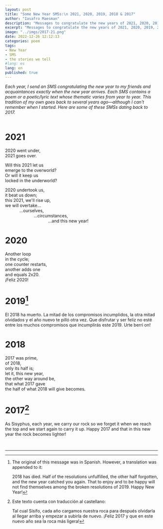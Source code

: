 ```yaml
---
layout: post
title: "Some New Year SMSs:\n 2021, 2020, 2019, 2018 & 2017"
author: "Iasafro Maesman"
description: "Messages to congratulate the new years of 2021, 2020, 2019, 2018 and 2017."
excerpt: "Messages to congratulate the new years of 2021, 2020, 2019, 2018 and 2017."
image: "../imgs/2017-21.png"
date: 2022-12-26 12:12:13
categories: poem
tags:
- New Year
- SMS
- the stories we tell
#lang: es
lang: en
published: true
---
```


<div class="jumbotron abstract" style="font-style: italic;">
Each year, I send an SMS congratulating the new year to my friends and acquaintances exactly when the new year arrives. Each SMS contains a poem or a poetic/lyric text whose thematic varies from year to year. This tradition of my own goes back to several years ago—although I can't remember when I started. Here are some of these SMSs dating back to 2017.
</div>
<br/>

# 2021

2020 went under,  
2021 goes over.

Will this 2021 let us  
emerge to the overworld?  
Or will it keep us  
locked in the underworld?

2020 undertook us,  
it beat us down;  
this 2021, we'll rise up,  
we will overtake...  
&nbsp;&nbsp;&nbsp;&nbsp;&nbsp;&nbsp;&nbsp;&nbsp;&nbsp;&nbsp;&nbsp;&nbsp;...ourselves,  
&nbsp;&nbsp;&nbsp;&nbsp;&nbsp;&nbsp;&nbsp;&nbsp;&nbsp;&nbsp;&nbsp;&nbsp;&nbsp;&nbsp;&nbsp;&nbsp;&nbsp;&nbsp;&nbsp;&nbsp;&nbsp;&nbsp;&nbsp;&nbsp;...circumstances,  
&nbsp;&nbsp;&nbsp;&nbsp;&nbsp;&nbsp;&nbsp;&nbsp;&nbsp;&nbsp;&nbsp;&nbsp;&nbsp;&nbsp;&nbsp;&nbsp;&nbsp;&nbsp;&nbsp;&nbsp;&nbsp;&nbsp;&nbsp;&nbsp;&nbsp;&nbsp;&nbsp;&nbsp;&nbsp;&nbsp;&nbsp;&nbsp;&nbsp;&nbsp;&nbsp;&nbsp;...and this new year!

# 2020

Another loop  
in the cycle;  
one counter restarts,  
another adds one  
and equals 2x20.  
¡Feliz 2020!

# 2019[^transl19]

El 2018 ha muerto. La mitad de los compromisos incumplidos, la otra mitad olvidados y el año nuevo te pilló otra vez. Que disfrutar y ser feliz no esté entre los muchos compromisos que incumplirás este 2019. Urte berri on!

# 2018

2017 was prime,  
of 2018,  
only its half is;  
let it, this new year,  
the other way around be,  
that what 2017 gave  
the half of what 2018 will give becomes.

# 2017[^transl17]

As Sisyphus, each year, we carry our rock so we forget it when we reach the top and we start again to carry it up. Happy 2017 and that in this new year the rock becomes lighter!

<br/>

***

[^transl19]: The original of this message was in Spanish. However, a translation was appended to it:

    2018 has died. Half of the resolutions unfulfilled, the other half forgotten, and the new year catched you again. That to enjoy and to be happy will not find themselves among the broken resolutions of 2019. Happy New Year!


[^transl17]: Este texto cuenta con traducción al castellano:

    Tal cual Sísifo, cada año cargamos nuestra roca para después olvidarla al llegar arriba y empezar a subirla de nuevo. ¡Feliz 2017 y que en este nuevo año sea la roca m&aacute;s ligera!
